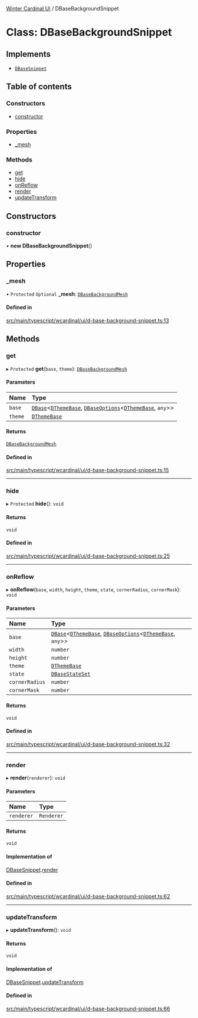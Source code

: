 [Winter Cardinal UI](../README.md) / DBaseBackgroundSnippet

# Class: DBaseBackgroundSnippet

## Implements

- [`DBaseSnippet`](../interfaces/DBaseSnippet.md)

## Table of contents

### Constructors

- [constructor](DBaseBackgroundSnippet.md#constructor)

### Properties

- [\_mesh](DBaseBackgroundSnippet.md#_mesh)

### Methods

- [get](DBaseBackgroundSnippet.md#get)
- [hide](DBaseBackgroundSnippet.md#hide)
- [onReflow](DBaseBackgroundSnippet.md#onreflow)
- [render](DBaseBackgroundSnippet.md#render)
- [updateTransform](DBaseBackgroundSnippet.md#updatetransform)

## Constructors

### constructor

• **new DBaseBackgroundSnippet**()

## Properties

### \_mesh

• `Protected` `Optional` **\_mesh**: [`DBaseBackgroundMesh`](DBaseBackgroundMesh.md)

#### Defined in

[src/main/typescript/wcardinal/ui/d-base-background-snippet.ts:13](https://github.com/winter-cardinal/winter-cardinal-ui/blob/v0.154.0/src/main/typescript/wcardinal/ui/d-base-background-snippet.ts#L13)

## Methods

### get

▸ `Protected` **get**(`base`, `theme`): [`DBaseBackgroundMesh`](DBaseBackgroundMesh.md)

#### Parameters

| Name | Type |
| :------ | :------ |
| `base` | [`DBase`](DBase.md)<[`DThemeBase`](../interfaces/DThemeBase.md), [`DBaseOptions`](../interfaces/DBaseOptions.md)<[`DThemeBase`](../interfaces/DThemeBase.md), `any`\>\> |
| `theme` | [`DThemeBase`](../interfaces/DThemeBase.md) |

#### Returns

[`DBaseBackgroundMesh`](DBaseBackgroundMesh.md)

#### Defined in

[src/main/typescript/wcardinal/ui/d-base-background-snippet.ts:15](https://github.com/winter-cardinal/winter-cardinal-ui/blob/v0.154.0/src/main/typescript/wcardinal/ui/d-base-background-snippet.ts#L15)

___

### hide

▸ `Protected` **hide**(): `void`

#### Returns

`void`

#### Defined in

[src/main/typescript/wcardinal/ui/d-base-background-snippet.ts:25](https://github.com/winter-cardinal/winter-cardinal-ui/blob/v0.154.0/src/main/typescript/wcardinal/ui/d-base-background-snippet.ts#L25)

___

### onReflow

▸ **onReflow**(`base`, `width`, `height`, `theme`, `state`, `cornerRadius`, `cornerMask`): `void`

#### Parameters

| Name | Type |
| :------ | :------ |
| `base` | [`DBase`](DBase.md)<[`DThemeBase`](../interfaces/DThemeBase.md), [`DBaseOptions`](../interfaces/DBaseOptions.md)<[`DThemeBase`](../interfaces/DThemeBase.md), `any`\>\> |
| `width` | `number` |
| `height` | `number` |
| `theme` | [`DThemeBase`](../interfaces/DThemeBase.md) |
| `state` | [`DBaseStateSet`](../interfaces/DBaseStateSet.md) |
| `cornerRadius` | `number` |
| `cornerMask` | `number` |

#### Returns

`void`

#### Defined in

[src/main/typescript/wcardinal/ui/d-base-background-snippet.ts:32](https://github.com/winter-cardinal/winter-cardinal-ui/blob/v0.154.0/src/main/typescript/wcardinal/ui/d-base-background-snippet.ts#L32)

___

### render

▸ **render**(`renderer`): `void`

#### Parameters

| Name | Type |
| :------ | :------ |
| `renderer` | `Renderer` |

#### Returns

`void`

#### Implementation of

[DBaseSnippet](../interfaces/DBaseSnippet.md).[render](../interfaces/DBaseSnippet.md#render)

#### Defined in

[src/main/typescript/wcardinal/ui/d-base-background-snippet.ts:62](https://github.com/winter-cardinal/winter-cardinal-ui/blob/v0.154.0/src/main/typescript/wcardinal/ui/d-base-background-snippet.ts#L62)

___

### updateTransform

▸ **updateTransform**(): `void`

#### Returns

`void`

#### Implementation of

[DBaseSnippet](../interfaces/DBaseSnippet.md).[updateTransform](../interfaces/DBaseSnippet.md#updatetransform)

#### Defined in

[src/main/typescript/wcardinal/ui/d-base-background-snippet.ts:66](https://github.com/winter-cardinal/winter-cardinal-ui/blob/v0.154.0/src/main/typescript/wcardinal/ui/d-base-background-snippet.ts#L66)
